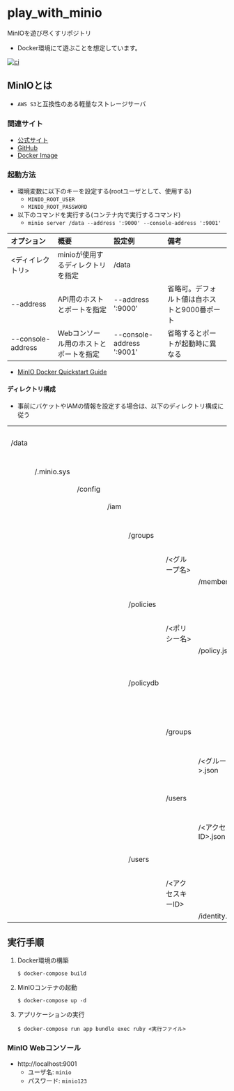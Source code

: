 # play_with_minio
MinIOを遊び尽くすリポジトリ
- Docker環境にて遊ぶことを想定しています。

[![ci](https://github.com/koba-masa/play_with_minio/actions/workflows/ci.yml/badge.svg)](https://github.com/koba-masa/play_with_minio/actions/workflows/ci.yml)

## MinIOとは
- `AWS S3`と互換性のある軽量なストレージサーバ

### 関連サイト
- [公式サイト](https://min.io/)
- [GitHub](https://github.com/minio/minio)
- [Docker Image](https://hub.docker.com/r/minio/minio/)

### 起動方法
- 環境変数に以下のキーを設定する(rootユーザとして、使用する)
  - `MINIO_ROOT_USER`
  - `MINIO_ROOT_PASSWORD`
- 以下のコマンドを実行する(コンテナ内で実行するコマンド)
  - `minio server /data --address ':9000' --console-address ':9001'`

|オプション|概要|設定例|備考|
|:--|:--|:--|:--|
|<ディイレクトリ>|minioが使用するディレクトリを指定|/data||
|--address|API用のホストとポートを指定|--address ':9000'|省略可。デフォルト値は自ホストと9000番ポート|
|--console-address|Webコンソール用のホストとポートを指定|--console-address ':9001'|省略するとポートが起動時に異なる|

- [MinIO Docker Quickstart Guide](https://docs.min.io/docs/minio-docker-quickstart-guide.html#:~:text=Run%20Standalone%20MinIO%20on%20Docker.)

#### ディレクトリ構成
- 事前にバケットやIAMの情報を設定する場合は、以下のディレクトリ構成に従う

|  |  |  |  |  |  |  |  |
| :-- | :-- | :-- | :-- | :-- |:-- |:-- |:-- |
| /data |  |  |  |  |  |  | 起動時に指定したディレクトリ |
|  | /.minio.sys |  |  |  |  |  | 各種設定を格納 |
|  |  | /config |  |  |  |
|  |  |  | /iam |  |  |  | IAM関連の設定を格納 |
|  |  |  |  | /groups |  |  | Group関連の設定を格納 |
|  |  |  |  |  | /<グループ名> |  |  |
|  |  |  |  |  |  | /members.json |  |
|  |  |  |  | /policies |  |  | Policy関連の設定を格納 |
|  |  |  |  |  | /<ポリシー名> |  |  |
|  |  |  |  |  |  | /policy.json |  |
|  |  |  |  | /policydb |  |  | PolicyとUser/Groupを関連づける設定を格納 |
|  |  |  |  |  | /groups |  | PolicyとGroupを関連づける設定を格納 |
|  |  |  |  |  |  | /<グループ名>.json |  |
|  |  |  |  |  | /users |  | PolicyとUserを関連づける設定を格納 |
|  |  |  |  |  |  | /<アクセスキーID>.json |  |
|  |  |  |  | /users |  |  | Userに関連する設定を格納 |
|  |  |  |  |  | /<アクセスキーID> |  |  |
|  |  |  |  |  |  | /identity.json |  |

## 実行手順
1. Docker環境の構築
   ```
   $ docker-compose build
   ```
1. MinIOコンテナの起動
   ```
   $ docker-compose up -d
   ```
1. アプリケーションの実行
   ```
   $ docker-compose run app bundle exec ruby <実行ファイル>
   ```

### MinIO Webコンソール
- http://localhost:9001
   - ユーザ名: `minio`
   - パスワード: `minio123`
